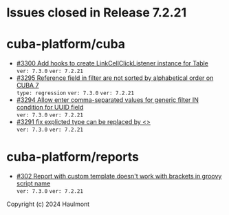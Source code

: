 # Issues closed in Release 7.2.21

# cuba-platform/cuba

* [#3300 Add hooks to create LinkCellClickListener instance for Table](https://github.com/cuba-platform/cuba/issues/3300) \
    `ver: 7.3.0` `ver: 7.2.21` 
* [#3295 Reference field in filter are not sorted by alphabetical order on CUBA 7 ](https://github.com/cuba-platform/cuba/issues/3295) \
    `type: regression` `ver: 7.3.0` `ver: 7.2.21` 
* [#3294 Allow enter comma-separated values for generic filter IN condition for UUID field](https://github.com/cuba-platform/cuba/issues/3294) \
    `ver: 7.3.0` `ver: 7.2.21` 
* [#3291 fix explicted type can be replaced by <>](https://github.com/cuba-platform/cuba/pull/3291) \
    `ver: 7.3.0` `ver: 7.2.21` 

# cuba-platform/reports

* [#302 Report with custom template doesn't work with brackets in groovy script name ](https://github.com/cuba-platform/reports/issues/302) \
    `ver: 7.3.0` `ver: 7.2.21` 


Copyright (c) 2024 Haulmont
